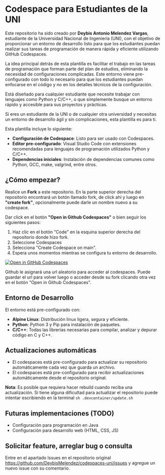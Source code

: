 # Codespace para Estudiantes de la UNI

Este repositorio ha sido creado por **Deybis Antonio Melendez Vargas**, estudiante de la Universidad Nacional de Ingeniería (UNI), con el objetivo de proporcionar un entorno de desarrollo listo para que los estudiantes puedan realizar sus tareas de programación de manera rápida y eficiente utilizando GitHub Codespaces.

La idea principal detrás de esta plantilla es facilitar el trabajo en las tareas de programación que forman parte del plan de estudios, eliminando la necesidad de configuraciones complicadas. Este entorno viene pre-configurado con todo lo necesario para que los estudiantes puedan enfocarse en el código y no en los detalles técnicos de la configuración.

Está diseñado para cualquier estudiante que necesite trabajar con lenguajes como Python y C/C++, o que simplemente busque un entorno rápido y accesible para sus proyectos y prácticas.

Si eres un estudiante de la UNI o de cualquier otra universidad y necesitas un entorno de desarrollo ágil y sin complicaciones, esta plantilla es para ti.

Esta plantilla incluye lo siguiente:

- **Configuración de Codespace**: Listo para ser usado con Codespaces.
- **Editor pre-configurado**: Visual Studio Code con extensiones recomendadas para lenguajes de programación utilizados Python y C/C++.
- **Dependencias iniciales**: Instalación de dependencias comunes como Python, GCC, make, valgrind, entre otros.

## ¿Cómo empezar?

Realice un **Fork** a este repositorio. En la parte superior derecha del repositorio encontrará un botón llamado fork, de click ahí y luego en **"create fork"**, opcionalmente puede darle un nombre nuevo a su codespace.

Dar click en el botón **"Open in Github Codespaces"** o bien seguir los siguientes pasos:

1. Haz clic en el botón "Code" en la esquina superior derecha del repositorio donde hizo fork.
2. Seleccione Codespaces
3. Selecciona "Create Codespace on main".
4. Espera unos momentos mientras se configura tu entorno de desarrollo.

[![Open in GitHub Codespaces](https://github.com/codespaces/badge.svg)](https://codespaces.new/DeybisMelendez/codespaces-uni?quickstart=1)

Github le asignará una url aleatorio para acceder al codespaces. Puede guardar el url para volver luego o acceder desde su fork clicando otra vez en el botón "Open in Github Codespaces".

## Entorno de Desarrollo

El entorno está pre-configurado con:

- **Alpine Linux**: Distribución linux ligera, segura y eficiente.
- **Python**: Python 3 y Pip para instalación de paquetes.
- **C/C++**: Todas las librerías necesarias para compilar, analizar y depurar código en C y C++.

## Actualizaciones automáticas

- El codespaces está pre-configurado para actualizar su repositorio automáticamente cada vez que guarda un archivo.
- El codespaces está pre-configurado para recibir actualizaciones automáticamente desde el repositorio original.

**Nota**: Es posible que requiera hacer rebuild cuando reciba una actualización. Si tiene alguna dificultad para actualizar el repositorio puede intentar escribiendo en la terminal `sh .devcontainer/update.sh`

## Futuras implementaciones (TODO)

- Configuración para programación en Java
- Configuración para desarrollo web (HTML, CSS, JS)

## Solicitar feature, arreglar bug o consulta

Entre en el apartado Issues en el repositorio original https://github.com/DeybisMelendez/codespaces-uni/issues y agregue un nuevo issue con su comentario.